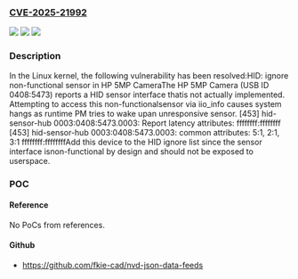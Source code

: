 ### [CVE-2025-21992](https://cve.mitre.org/cgi-bin/cvename.cgi?name=CVE-2025-21992)
![](https://img.shields.io/static/v1?label=Product&message=Linux&color=blue)
![](https://img.shields.io/static/v1?label=Version&message=1da177e4c3f41524e886b7f1b8a0c1fc7321cac2%3C%209af297aea8f76a0ad21f2de5f2cd6401a748b9c3%20&color=brighgreen)
![](https://img.shields.io/static/v1?label=Vulnerability&message=n%2Fa&color=brighgreen)

### Description

In the Linux kernel, the following vulnerability has been resolved:HID: ignore non-functional sensor in HP 5MP CameraThe HP 5MP Camera (USB ID 0408:5473) reports a HID sensor interface thatis not actually implemented. Attempting to access this non-functionalsensor via iio_info causes system hangs as runtime PM tries to wake upan unresponsive sensor.  [453] hid-sensor-hub 0003:0408:5473.0003: Report latency attributes: ffffffff:ffffffff  [453] hid-sensor-hub 0003:0408:5473.0003: common attributes: 5:1, 2:1, 3:1 ffffffff:ffffffffAdd this device to the HID ignore list since the sensor interface isnon-functional by design and should not be exposed to userspace.

### POC

#### Reference
No PoCs from references.

#### Github
- https://github.com/fkie-cad/nvd-json-data-feeds

